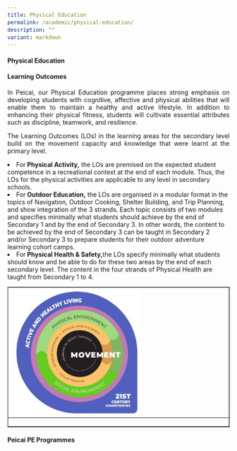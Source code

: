 ```yaml
---
title: Physical Education
permalink: /academic/physical-education/
description: ""
variant: markdown
---
```

<h4><strong>Physical Education </strong></h4>
<h4><strong>Learning Outcomes</strong></h4>
<p></p><p align="justify">In Peicai, our Physical Education programme places strong emphasis on developing students with cognitive, affective and physical abilities that will enable them to maintain a healthy and active lifestyle. In addition to enhancing their physical fitness, students will cultivate essential attributes such as discipline, teamwork, and resilience.</p>
<p></p><p align="justify">The Learning Outcomes (LOs) in the learning areas for the secondary level build on the movement capacity and knowledge that were learnt at the primary level.<br></p><li>For<b> Physical Activity,</b> the LOs are premised on the expected student competence in a recreational context at the end of each module. Thus, the LOs for the physical activities are applicable to any level in secondary schools.<br></li><li>For<b> Outdoor Education,</b> the LOs are organised in a modular format in the topics of Navigation, Outdoor Cooking, Shelter Building, and Trip Planning, and show integration of the 3 strands. Each topic consists of two modules and specifies minimally what students should achieve by the end of Secondary 1 and by the end of Secondary 3. In other words, the content to be achieved by the end of Secondary 3 can be taught in Secondary 2 and/or Secondary 3 to prepare students for their outdoor adventure learning cohort camps.<br></li><li>For<b> Physical Health &amp; Safety,</b>the LOs specify minimally what students should know and be able to do for these two areas by the end of each secondary level. The content in the four strands of Physical Health are taught from Secondary 1 to 4.<br></li><p></p>
<table style="border-collapse: collapse; width: 100%;" border="1">
<tbody>
<tr>
<td style="width: 33.3333%;"><img style="width: 60%;" src="/images/Physical_Education_1.jpg"></td>
</tr>
<tr>
<td style="width: 33.3333%;"><p style="text-align: center;"></p></td>
</tr>
</tbody>
</table>
<p></p><h4><strong>Peicai PE Programmes</strong></h4>

